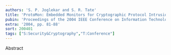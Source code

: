 ```yaml
---
authors: 'S. P. Joglekar and S. R. Tate'
title: 'ProtoMon: Embedded Monitors for Cryptographic Protocol Intrusion Detection and Prevention'
pubin: 'Proceedings of the 2004 IEEE Conference on Information Technology: Coding and Computing (ITCC), Information Assurance and Security Track'
extra: '2004, pp. 81-88'
sort: 200401
tags: ["S:Security&Cryptography","T:Conference"]
---
```

Abstract


